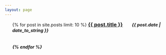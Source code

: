 ```yaml
---
layout: page
---
```


<ul class="posts">
  {% for post in site.posts limit: 10 %}
      <h3 style="display:inline; margin-right:1.5em"><a href="{{ BASE_PATH }}{{ post.url }}">{{ post.title }}</a></h3>
      <h5 style="display:inline"><span>{{ post.date | date_to_string }}</span><h5>
      <br>
  {% endfor %}
</ul>
